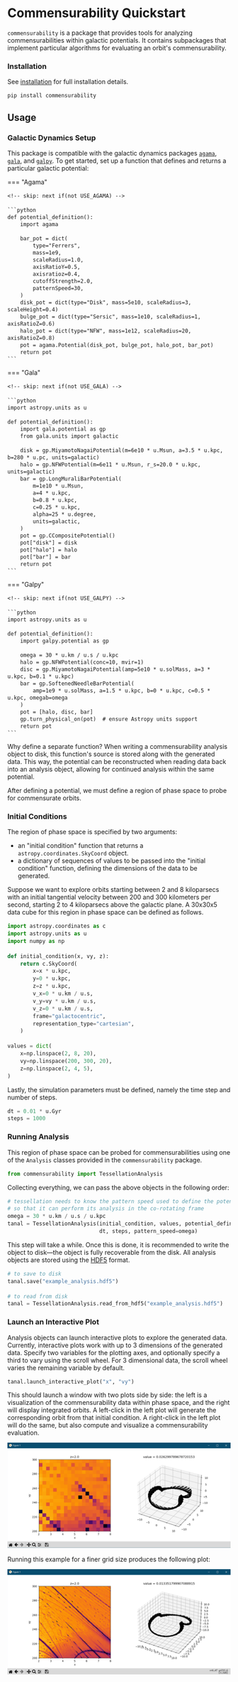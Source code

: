 <!-- invisible-code-block: python
try:
    import agama
    AGAMA_AVAILABLE = True
except ModuleNotFoundError:
    AGAMA_AVAILABLE = False

try:
    import gala
    GALA_AVAILABLE = True
except ModuleNotFoundError:
    GALA_AVAILABLE = False

try:
    import galpy
    GALPY_AVAILABLE = True
except ModuleNotFoundError:
    GALPY_AVAILABLE = False

# guarantee that exactly one is used
USE_AGAMA = AGAMA_AVAILABLE
USE_GALA = not AGAMA_AVAILABLE and GALA_AVAILABLE
USE_GALPY = not AGAMA_AVAILABLE and not GALA_AVAILABLE and GALPY_AVAILABLE
RUN = USE_AGAMA or USE_GALA or USE_GALPY
-->

# Commensurability Quickstart

`commensurability` is a package that provides tools for analyzing commensurabilities within galactic potentials. It contains subpackages that implement particular algorithms for evaluating an orbit's commensurability.

### Installation

See [installation](../installation.md) for full installation details.

```
pip install commensurability
```

## Usage

### Galactic Dynamics Setup

This package is compatible with the galactic dynamics packages [`agama`](https://github.com/GalacticDynamics-Oxford/Agama), [`gala`](https://gala-astro.readthedocs.io/en/latest/), and [`galpy`](https://docs.galpy.org/en/latest/). To get started, set up a function that defines and returns a particular galactic potential:

=== "Agama"

    <!-- skip: next if(not USE_AGAMA) -->

    ```python
    def potential_definition():
        import agama

        bar_pot = dict(
            type="Ferrers",
            mass=1e9,
            scaleRadius=1.0,
            axisRatioY=0.5,
            axisratioz=0.4,
            cutoffStrength=2.0,
            patternSpeed=30,
        )
        disk_pot = dict(type="Disk", mass=5e10, scaleRadius=3, scaleHeight=0.4)
        bulge_pot = dict(type="Sersic", mass=1e10, scaleRadius=1, axisRatioZ=0.6)
        halo_pot = dict(type="NFW", mass=1e12, scaleRadius=20, axisRatioZ=0.8)
        pot = agama.Potential(disk_pot, bulge_pot, halo_pot, bar_pot)
        return pot
    ```

=== "Gala"

    <!-- skip: next if(not USE_GALA) -->

    ```python
    import astropy.units as u

    def potential_definition():
        import gala.potential as gp
        from gala.units import galactic

        disk = gp.MiyamotoNagaiPotential(m=6e10 * u.Msun, a=3.5 * u.kpc, b=280 * u.pc, units=galactic)
        halo = gp.NFWPotential(m=6e11 * u.Msun, r_s=20.0 * u.kpc, units=galactic)
        bar = gp.LongMuraliBarPotential(
            m=1e10 * u.Msun,
            a=4 * u.kpc,
            b=0.8 * u.kpc,
            c=0.25 * u.kpc,
            alpha=25 * u.degree,
            units=galactic,
        )
        pot = gp.CCompositePotential()
        pot["disk"] = disk
        pot["halo"] = halo
        pot["bar"] = bar
        return pot
    ```

=== "Galpy"

    <!-- skip: next if(not USE_GALPY) -->

    ```python
    import astropy.units as u

    def potential_definition():
        import galpy.potential as gp

        omega = 30 * u.km / u.s / u.kpc
        halo = gp.NFWPotential(conc=10, mvir=1)
        disc = gp.MiyamotoNagaiPotential(amp=5e10 * u.solMass, a=3 * u.kpc, b=0.1 * u.kpc)
        bar = gp.SoftenedNeedleBarPotential(
            amp=1e9 * u.solMass, a=1.5 * u.kpc, b=0 * u.kpc, c=0.5 * u.kpc, omegab=omega
        )
        pot = [halo, disc, bar]
        gp.turn_physical_on(pot)  # ensure Astropy units support
        return pot
    ```

Why define a separate function? When writing a commensurability analysis object to disk, this function's source is stored along with the generated data. This way, the potential can be reconstructed when reading data back into an analysis object, allowing for continued analysis within the same potential.

After defining a potential, we must define a region of phase space to probe for commensurate orbits.

### Initial Conditions

The region of phase space is specified by two arguments:

- an "initial condition" function that returns a `astropy.coordinates.SkyCoord` object.
- a dictionary of sequences of values to be passed into the "initial condition" function, defining the dimensions of the data to be generated.

Suppose we want to explore orbits starting between 2 and 8 kiloparsecs with an initial tangential velocity between 200 and 300 kilometers per second, starting 2 to 4 kiloparsecs above the galactic plane. A 30x30x5 data cube for this region in phase space can be defined as follows.

<!-- skip: next if(not RUN) -->

```python
import astropy.coordinates as c
import astropy.units as u
import numpy as np

def initial_condition(x, vy, z):
    return c.SkyCoord(
        x=x * u.kpc,
        y=0 * u.kpc,
        z=z * u.kpc,
        v_x=0 * u.km / u.s,
        v_y=vy * u.km / u.s,
        v_z=0 * u.km / u.s,
        frame="galactocentric",
        representation_type="cartesian",
    )

values = dict(
    x=np.linspace(2, 8, 20),
    vy=np.linspace(200, 300, 20),
    z=np.linspace(2, 4, 5),
)
```

Lastly, the simulation parameters must be defined, namely the time step and number of steps.

<!-- skip: next if(not RUN) -->

```python
dt = 0.01 * u.Gyr
steps = 1000
```

### Running Analysis

This region of phase space can be probed for commensurabilities using one of the `Analysis` classes provided in the `commensurability` package.

<!-- skip: next if(not RUN) -->

```python
from commensurability import TessellationAnalysis
```

Collecting everything, we can pass the above objects in the following order:

<!-- skip: next -->

```python
# tessellation needs to know the pattern speed used to define the potential
# so that it can perform its analysis in the co-rotating frame
omega = 30 * u.km / u.s / u.kpc
tanal = TessellationAnalysis(initial_condition, values, potential_definition,
                             dt, steps, pattern_speed=omega)
```

This step will take a while. Once this is done, it is recommended to write the object to disk—the object is fully recoverable from the disk. All analysis objects are stored using the [HDF5](https://www.hdfgroup.org/solutions/hdf5/) format.

<!-- skip: next -->

```python
# to save to disk
tanal.save("example_analysis.hdf5")

# to read from disk
tanal = TessellationAnalysis.read_from_hdf5("example_analysis.hdf5")
```

### Launch an Interactive Plot

Analysis objects can launch interactive plots to explore the generated data. Currently, interactive plots work with up to 3 dimensions of the generated data. Specify two variables for the plotting axes, and optionally specify a third to vary using the scroll wheel. For 3 dimensional data, the scroll wheel varies the remaining variable by default.

<!-- skip: next -->

```python
tanal.launch_interactive_plot("x", "vy")
```

This should launch a window with two plots side by side: the left is a visualization of the commensurability data within phase space, and the right will display integrated orbits. A left-click in the left plot will generate the corresponding orbit from that initial condition. A right-click in the left plot will do the same, but also compute and visualize a commensurability evaluation.

![Interactive dual plot window](plots.PNG)

Running this example for a finer grid size produces the following plot:

![Interactive dual plot window with higher resolution phase diagram](plots_large.PNG)

